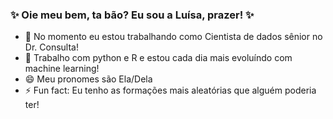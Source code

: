 ### ✨ Oie meu bem, ta bão? Eu sou a Luísa, prazer! ✨

- 🔭 No momento eu estou trabalhando como Cientista de dados sênior no Dr. Consulta! 
- 🐍 Trabalho com python e R e estou cada dia mais evoluíndo com machine learning!
- 😄 Meu pronomes são Ela/Dela
- ⚡ Fun fact: Eu tenho as formações mais aleatórias que alguém poderia ter! 
